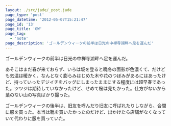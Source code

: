 ```yaml
---
layout: ./src/jade/_post.jade
page_type: 'post'
page_datetime: '2012-05-07T15:21:47'
page_id: '13'
page_title: 'GW'
page_tag:
  - 'note'
page_description: 'ゴールデンウィークの前半は日光の中禅寺湖畔へ足を運んだ'
---
```

ゴールデンウィークの前半は日光の中禅寺湖畔へ足を運んだ。

あそこはまだ春が来ておらず、いろは坂を登ると晩冬の面影が色濃くて、だけども気温は暖かく、なんとなく膨らみはじめた木や花のつぼみがあるにはあったけど、持っていったデジイチをバッグにしまったままにする程度には超早春であった。ツツジは期待していなかったけど、せめて桜は見たかった。仕方がないから葉のない山の写真ばかり撮った。

ゴールデンウィークの後半は、旧友を呼んだり旧友に呼ばれたりしながら、合間に服を買った。本当は靴を買いたかったのだけど、出かけたら店舗がなくなっていて代わりに服を買っていた。